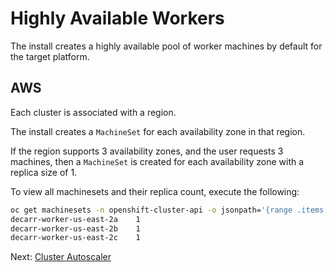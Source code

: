 
# Highly Available Workers

The install creates a highly available pool of worker machines by default for
the target platform.

## AWS

Each cluster is associated with a region.

The install creates a `MachineSet` for each availability zone in that region.

If the region supports 3 availability zones, and the user requests 3 machines,
then a `MachineSet` is created for each availability zone with a replica size of
1.

To view all machinesets and their replica count, execute the following:

```sh
oc get machinesets -n openshift-cluster-api -o jsonpath='{range .items[*]}{.metadata.name}{"\t"}{.spec.replicas}{"\n"}{end}'
decarr-worker-us-east-2a	1
decarr-worker-us-east-2b	1
decarr-worker-us-east-2c	1
```

Next: [Cluster Autoscaler](06-cluster-autoscaler.md) 
